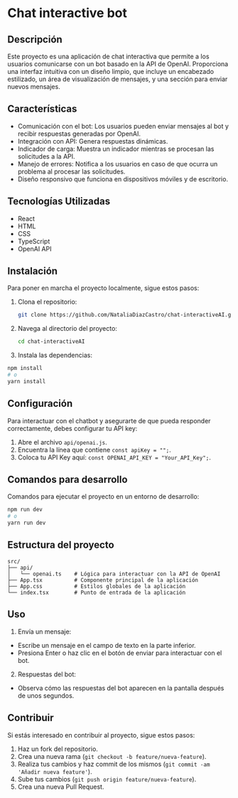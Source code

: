 # Chat interactive bot

## Descripción

Este proyecto es una aplicación de chat interactiva que permite a los usuarios comunicarse con un bot basado en la API de OpenAI. Proporciona una interfaz intuitiva con un diseño limpio, que incluye un encabezado estilizado, un área de visualización de mensajes, y una sección para enviar nuevos mensajes.

## Características

- Comunicación con el bot: Los usuarios pueden enviar mensajes al bot y recibir respuestas generadas por OpenAI.
- Integración con API: Genera respuestas dinámicas.
- Indicador de carga: Muestra un indicador mientras se procesan las solicitudes a la API.
- Manejo de errores: Notifica a los usuarios en caso de que ocurra un problema al procesar las solicitudes.
- Diseño responsivo que funciona en dispositivos móviles y de escritorio.

## Tecnologías Utilizadas

- React
- HTML
- CSS
- TypeScript
- OpenAI API

## Instalación

Para poner en marcha el proyecto localmente, sigue estos pasos:

1. Clona el repositorio:

   ```bash
   git clone https://github.com/NataliaDiazCastro/chat-interactiveAI.git

   ```

2. Navega al directorio del proyecto:

   ```bash
   cd chat-interactiveAI
   ```

3. Instala las dependencias:

  ```bash
  npm install
  # o
  yarn install
  ```

## Configuración

Para interactuar con el chatbot y asegurarte de que pueda responder correctamente, debes configurar tu API key:

1. Abre el archivo `api/openai.js`.
2. Encuentra la línea que contiene `const apiKey = "";`.
3. Coloca tu API Key aquí: `const OPENAI_API_KEY = "Your_API_Key";`.

## Comandos para desarrollo

Comandos para ejecutar el proyecto en un entorno de desarrollo:

  ```bash
  npm run dev
  # o 
  yarn run dev
  ```

## Estructura del proyecto

  ```
  src/
  ├── api/
  │   └── openai.ts    # Lógica para interactuar con la API de OpenAI
  ├── App.tsx          # Componente principal de la aplicación
  ├── App.css          # Estilos globales de la aplicación
  └── index.tsx        # Punto de entrada de la aplicación
  ```

## Uso

1. Envía un mensaje:
  - Escribe un mensaje en el campo de texto en la parte inferior.
  - Presiona Enter o haz clic en el botón de enviar para interactuar con el bot.
2. Respuestas del bot:
  - Observa cómo las respuestas del bot aparecen en la pantalla después de unos segundos.


## Contribuir

Si estás interesado en contribuir al proyecto, sigue estos pasos:

1. Haz un fork del repositorio.
2. Crea una nueva rama (`git checkout -b feature/nueva-feature`).
3. Realiza tus cambios y haz commit de los mismos (`git commit -am 'Añadir nueva feature'`).
4. Sube tus cambios (`git push origin feature/nueva-feature`).
5. Crea una nueva Pull Request.